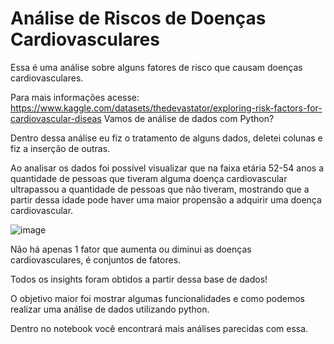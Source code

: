 # Análise de Riscos de Doenças Cardiovasculares

Essa é uma análise sobre alguns fatores de risco que causam doenças cardiovasculares.

Para mais informações acesse: https://www.kaggle.com/datasets/thedevastator/exploring-risk-factors-for-cardiovascular-diseas
Vamos de análise de dados com Python?

Dentro dessa análise eu fiz o tratamento de alguns dados, deletei colunas e fiz a inserção de outras. 

Ao analisar os dados foi possível visualizar que na faixa etária 52-54 anos a quantidade de pessoas que tiveram alguma doença cardiovascular ultrapassou a quantidade de pessoas que não tiveram, mostrando que a partir dessa idade pode haver uma maior propensão a adquirir uma doença cardiovascular.

![image](https://github.com/Staaks77/Heart-Disease/assets/109167350/e8041178-78d6-414d-822d-a3bf9a5ba2fa)

Não há apenas 1 fator que aumenta ou diminui as doenças cardiovasculares, é conjuntos de fatores.

Todos os insights foram obtidos a partir dessa base de dados!

O objetivo maior foi mostrar algumas funcionalidades e como podemos realizar uma análise de dados utilizando python.

Dentro no notebook você encontrará mais análises parecidas com essa.
